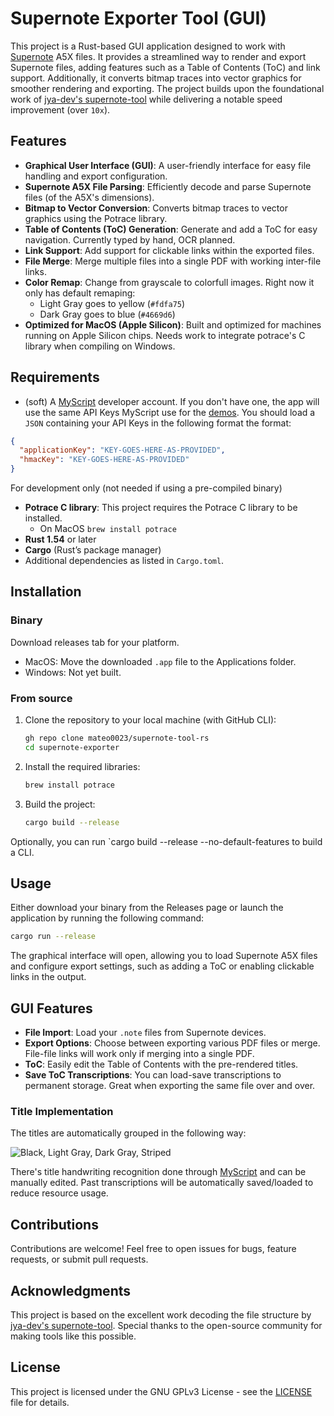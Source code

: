 # Supernote Exporter Tool (GUI)

This project is a Rust-based GUI application designed to work with [Supernote](https://supernote.com) A5X files. It provides a streamlined way to render and export Supernote files, adding features such as a Table of Contents (ToC) and link support. Additionally, it converts bitmap traces into vector graphics for smoother rendering and exporting. The project builds upon the foundational work of [jya-dev's supernote-tool](https://github.com/jya-dev/supernote-tool) while delivering a notable speed improvement (over `10x`).

## Features

- **Graphical User Interface (GUI)**: A user-friendly interface for easy file handling and export configuration.
- **Supernote A5X File Parsing**: Efficiently decode and parse Supernote files (of the A5X's dimensions).
- **Bitmap to Vector Conversion**: Converts bitmap traces to vector graphics using the Potrace library.
- **Table of Contents (ToC) Generation**: Generate and add a ToC for easy navigation. Currently typed by hand, OCR planned.
- **Link Support**: Add support for clickable links within the exported files.
- **File Merge**: Merge multiple files into a single PDF with working inter-file links.
- **Color Remap**: Change from grayscale to colorfull images. Right now it only has default remaping:
  - Light Gray goes to yellow (`#fdfa75`)
  - Dark Gray goes to blue (`#4669d6`)
- **Optimized for MacOS (Apple Silicon)**: Built and optimized for machines running on Apple Silicon chips. Needs work to integrate potrace's C library when compiling on Windows.

## Requirements
- (soft) A [MyScript](https://www.myscript.com) developer account. If you don't have one, the app will use the same API Keys MyScript use for the [demos](https://github.com/MyScript/iinkTS/blob/master/examples/server-configuration.json). You should load a `JSON` containing your API Keys in the following format the format:
```json
{
  "applicationKey": "KEY-GOES-HERE-AS-PROVIDED",
  "hmacKey": "KEY-GOES-HERE-AS-PROVIDED"
}
```

For development only (not needed if using a pre-compiled binary)
- **Potrace C library**: This project requires the Potrace C library to be installed.
  - On MacOS `brew install potrace`
- **Rust 1.54** or later
- **Cargo** (Rust’s package manager)
- Additional dependencies as listed in `Cargo.toml`.

## Installation

### Binary

Download releases tab for your platform.
- MacOS: Move the downloaded `.app` file to the Applications folder.
- Windows: Not yet built.

### From source

1. Clone the repository to your local machine (with GitHub CLI):

    ```bash
    gh repo clone mateo0023/supernote-tool-rs
    cd supernote-exporter
    ```

2. Install the required libraries:

    ```bash
    brew install potrace
    ```

3. Build the project:

    ```bash
    cargo build --release
    ```
  Optionally, you can run `cargo build --release --no-default-features to build a CLI.

## Usage

Either download your binary from the Releases page or launch the application by running the following command:

```bash
cargo run --release
```

The graphical interface will open, allowing you to load Supernote A5X files and configure export settings, such as adding a ToC or enabling clickable links in the output.

## GUI Features

- **File Import**: Load your `.note` files from Supernote devices.
- **Export Options**: Choose between exporting various PDF files or merge. File-file links will work only if merging into a single PDF.
- **ToC**: Easily edit the Table of Contents with the pre-rendered titles.
- **Save ToC Transcriptions**: You can load-save transcriptions to permanent storage. Great when exporting the same file over and over.

### Title Implementation

The titles are automatically grouped in the following way:

![Black, Light Gray, Dark Gray, Striped](./examples/Test%20Doc_Page_3.png)

There's title handwriting recognition done through [MyScript](https://www.myscript.com) and can be manually edited. Past transcriptions will be automatically saved/loaded to reduce resource usage.

## Contributions

Contributions are welcome! Feel free to open issues for bugs, feature requests, or submit pull requests.

## Acknowledgments

This project is based on the excellent work decoding the file structure by [jya-dev's supernote-tool](https://github.com/jya-dev/supernote-tool). Special thanks to the open-source community for making tools like this possible.

## License

This project is licensed under the GNU GPLv3 License - see the [LICENSE](LICENSE) file for details.
